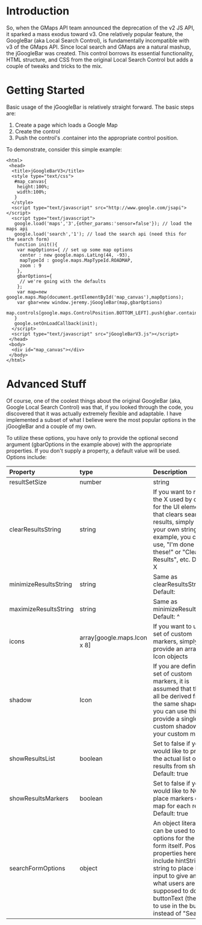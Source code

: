 # Introduction #

So, when the GMaps API team announced the deprecation of the v2 JS API, it sparked a mass exodus toward v3. One relatively popular feature, the GoogleBar (aka Local Search Control), is fundamentally incompatible with v3 of the GMaps API. Since local search and GMaps are a natural mashup, the jGoogleBar was created. This control borrows its essential functionality, HTML structure, and CSS from the original Local Search Control but adds a couple of tweaks and tricks to the mix.


# Getting Started #

Basic usage of the jGoogleBar is relatively straight forward. The basic steps are:

  1. Create a page which loads a Google Map
  1. Create the control
  1. Push the control's .container into the appropriate control position.

To demonstrate, consider this simple example:

```
<html>
 <head>
  <title>jGoogleBarV3</title>
  <style type="text/css">
   #map_canvas{
    height:100%;
    width:100%;
   }
  </style>
  <script type="text/javascript" src="http://www.google.com/jsapi"></script>
  <script type="text/javascript">
   google.load('maps','3',{other_params:'sensor=false'}); // load the maps api
   google.load('search','1'); // load the search api (need this for the search form)
   function init(){
    var mapOptions={ // set up some map options
     center : new google.maps.LatLng(44, -93),
     mapTypeId : google.maps.MapTypeId.ROADMAP,
     zoom : 9
    },
    gbarOptions={
     // we're going with the defaults
    };
    var map=new google.maps.Map(document.getElementById('map_canvas'),mapOptions);
    var gbar=new window.jeremy.jGoogleBar(map,gbarOptions)
    map.controls[google.maps.ControlPosition.BOTTOM_LEFT].push(gbar.container);
   }
   google.setOnLoadCallback(init);
  </script>
  <script type="text/javascript" src="jGoogleBarV3.js"></script>
 </head>
 <body>
  <div id="map_canvas"></div>
 </body>
</html>
```

# Advanced Stuff #
Of course, one of the coolest things about the original GoogleBar (aka, Google Local Search Control) was that, if you looked through the code, you discovered that it was actually extremely flexible and adaptable. I have implemented a subset of what I believe were the most popular options in the jGoogleBar and a couple of my own.

To utilize these options, you have only to provide the optional second argument (gbarOptions in the example above) with the appropriate properties. If you don't supply a property, a default value will be used. Options include:

| Property | type | Description |
|:---------|:-----|:------------|
| resultSetSize | number|string | If you want to display a different number of results per "page," you can specify this property. If you supply a number, acceptable values are 1-8. If you supply a string, acceptable values are 'small' or 'large'. If you have the Search API loaded, you can alternatively supply google.search.Search.SMALL\_RESULTSET or google.search.Search.LARGE\_RESULTSET. Default: 8 |
| clearResultsString | string | If you want to replace the X used by default for the UI element that clears search results, simply supply your own string. For example, you could use, "I'm done with these!" or "Clear Results", etc. Default: X |
| minimizeResultsString | string | Same as clearResultsString Default: |
| maximizeResultsString | string | Same as minimizeResultsString Default: ^ |
| icons    | array[google.maps.Icon x 8] | If you want to use a set of custom markers, simply provide an array of 8 Icon objects |
| shadow   | Icon | If you are defining a set of custom markers, it is assumed that they'll all be derived from the same shape. So you can use this to provide a single custom shadow for your custom markers |
| showResultsList | boolean | Set to false if you would like to prevent the actual list of results from showing Default: true |
| showResultsMarkers | boolean | Set to false if you would like to NOT place markers on the map for each result. Default: true |
| searchFormOptions | object | An object literal which can be used to set options for the search form itself. Possible properties here include hintString (the string to place in the input to give an idea what users are supposed to do), buttonText (the string to use in the button instead of "Search") |